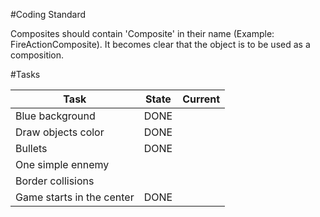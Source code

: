 #Coding Standard

Composites should contain 'Composite' in their name (Example: FireActionComposite). It becomes clear that the object is to be used as a composition.

#Tasks

| Task											 | State | Current |
|----------------------------|-------|---------|
|Blue background						 | DONE  |         |
|Draw objects color	    		 | DONE  |         |
|Bullets           	    		 | DONE  |         |
|One simple ennemy 	    		 |       |         |
|Border collisions 	    		 |       |         |
|Game starts in the center   | DONE  |         |

